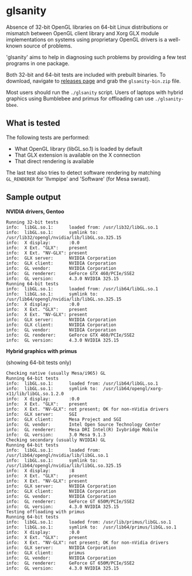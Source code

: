 glsanity
========

Absence of 32-bit OpenGL libraries on 64-bit Linux distributions or mismatch
between OpenGL client library and Xorg GLX module implementations on systems
using proprietary OpenGL drivers is a well-known source of problems.

'glsanity' aims to help in diagnosing such problems by providing a few test
programs in one package.

Both 32-bit and 64-bit tests are included with prebuilt binaries.  To download,
navigate to [releases page](https://github.com/amonakov/glsanity/releases) and
grab the `glsanity-bin.zip` file.

Most users should run the `./glsanity` script.  Users of laptops with hybrid
graphics using Bumblebee and primus for offloading can use `./glsanity-bbee`.

What is tested
--------------

The following tests are performed:

 - What OpenGL library (libGL.so.1) is loaded by default
 - That GLX extension is available on the X connection
 - That direct rendering is available

The last test also tries to detect software rendering by matching `GL_RENDERER`
for 'llvmpipe' and 'Software' (for Mesa swrast).

Sample output
-------------

**NVIDIA drivers, Gentoo**


```
Running 32-bit tests
info:  libGL.so.1:      loaded from: /usr/lib32/libGL.so.1
info:  libGL.so.1:      symlink to:  /usr/lib32/opengl/nvidia/lib/libGL.so.325.15
info:  X display:       :0.0
info:  X Ext. "GLX":    present
info:  X Ext. "NV-GLX": present
info:  GLX server:      NVIDIA Corporation
info:  GLX client:      NVIDIA Corporation
info:  GL vendor:       NVIDIA Corporation
info:  GL renderer:     GeForce GTX 460/PCIe/SSE2
info:  GL version:      4.3.0 NVIDIA 325.15
Running 64-bit tests
info:  libGL.so.1:      loaded from: /usr/lib64/libGL.so.1
info:  libGL.so.1:      symlink to:  /usr/lib64/opengl/nvidia/lib/libGL.so.325.15
info:  X display:       :0.0
info:  X Ext. "GLX":    present
info:  X Ext. "NV-GLX": present
info:  GLX server:      NVIDIA Corporation
info:  GLX client:      NVIDIA Corporation
info:  GL vendor:       NVIDIA Corporation
info:  GL renderer:     GeForce GTX 460/PCIe/SSE2
info:  GL version:      4.3.0 NVIDIA 325.15
```

**Hybrid graphics with primus**

(showing 64-bit tests only)

```
Checking native (usually Mesa/i965) GL
Running 64-bit tests
info:  libGL.so.1:      loaded from: /usr/lib64/libGL.so.1
info:  libGL.so.1:      symlink to:  /usr/lib64/opengl/xorg-x11/lib/libGL.so.1.2.0
info:  X display:       :0.0
info:  X Ext. "GLX":    present
info:  X Ext. "NV-GLX": not present; OK for non-nVidia drivers
info:  GLX server:      SGI
info:  GLX client:      Mesa Project and SGI
info:  GL vendor:       Intel Open Source Technology Center
info:  GL renderer:     Mesa DRI Intel(R) Ivybridge Mobile 
info:  GL version:      3.0 Mesa 9.1.3
Checking secondary (usually NVIDIA) GL
Running 64-bit tests
info:  libGL.so.1:      loaded from: /usr/lib64/opengl/nvidia/lib/libGL.so.1
info:  libGL.so.1:      symlink to:  /usr/lib64/opengl/nvidia/lib/libGL.so.325.15
info:  X display:       :8
info:  X Ext. "GLX":    present
info:  X Ext. "NV-GLX": present
info:  GLX server:      NVIDIA Corporation
info:  GLX client:      NVIDIA Corporation
info:  GL vendor:       NVIDIA Corporation
info:  GL renderer:     GeForce GT 650M/PCIe/SSE2
info:  GL version:      4.3.0 NVIDIA 325.15
Testing offloading with primus
Running 64-bit tests
info:  libGL.so.1:      loaded from: /usr/lib/primus/libGL.so.1
info:  libGL.so.1:      symlink to:  /usr/lib64/primus/libGL.so.1
info:  X display:       :0.0
info:  X Ext. "GLX":    present
info:  X Ext. "NV-GLX": not present; OK for non-nVidia drivers
info:  GLX server:      NVIDIA Corporation
info:  GLX client:      primus
info:  GL vendor:       NVIDIA Corporation
info:  GL renderer:     GeForce GT 650M/PCIe/SSE2
info:  GL version:      4.3.0 NVIDIA 325.15
```
